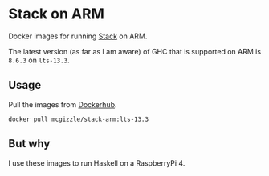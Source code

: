 # Stack on ARM

Docker images for running [Stack](https://docs.haskellstack.org/en/stable/README/) on ARM.

The latest version (as far as I am aware) of GHC that is supported on ARM is `8.6.3` on `lts-13.3`.

## Usage

Pull the images from [Dockerhub](https://cloud.docker.com/u/mcgizzle/repository/docker/mcgizzle/stack-arm).

`docker pull mcgizzle/stack-arm:lts-13.3`

## But why

I use these images to run Haskell on a RaspberryPi 4.

